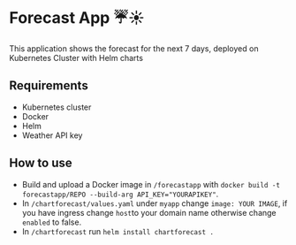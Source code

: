 # Forecast App ☔️☀️

This application shows the forecast for the next 7 days, deployed on Kubernetes Cluster with Helm charts

## Requirements
- Kubernetes cluster
- Docker
- Helm
- Weather API key

## How to use
- Build and upload a Docker image in `/forecastapp` with `docker build -t forecastapp/REPO --build-arg API_KEY="YOURAPIKEY"`.
- In `/chartforecast/values.yaml` under `myapp` change `image: YOUR IMAGE`, if you have ingress change `host`to your domain name otherwise change `enabled` to false.
- In `/chartforecast` run `helm install chartforecast .`